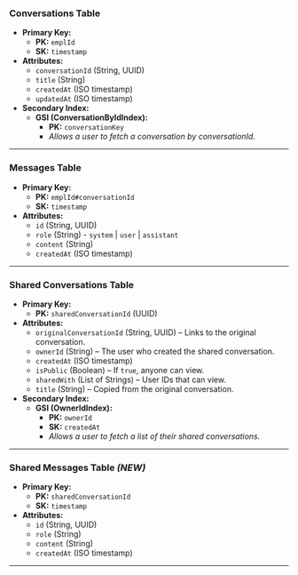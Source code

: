
### **Conversations Table**  
- **Primary Key:**  
  - **PK:** `emplId`  
  - **SK:** `timestamp`  
- **Attributes:**  
  - `conversationId` (String, UUID)   
  - `title` (String)  
  - `createdAt` (ISO timestamp)  
  - `updatedAt` (ISO timestamp)  
- **Secondary Index:**  
  - **GSI (ConversationByIdIndex):**  
    - **PK:** `conversationKey`  
    - *Allows a user to fetch a conversation by conversationId.*  
---

### **Messages Table**  
- **Primary Key:**  
  - **PK:** `emplId#conversationId`  
  - **SK:** `timestamp`  
- **Attributes:**  
  - `id` (String, UUID)  
  - `role` (String) - `system` | `user` | `assistant`
  - `content` (String)  
  - `createdAt` (ISO timestamp)  

---

### **Shared Conversations Table**  
- **Primary Key:**  
  - **PK:** `sharedConversationId` (UUID)  
- **Attributes:**  
  - `originalConversationId` (String, UUID) – Links to the original conversation.  
  - `ownerId` (String) – The user who created the shared conversation.  
  - `createdAt` (ISO timestamp)  
  - `isPublic` (Boolean) – If `true`, anyone can view.  
  - `sharedWith` (List of Strings) – User IDs that can view.  
  - `title` (String) – Copied from the original conversation.  
- **Secondary Index:**  
  - **GSI (OwnerIdIndex):**  
    - **PK:** `ownerId`  
    - **SK:** `createdAt`  
    - *Allows a user to fetch a list of their shared conversations.*  

---

### **Shared Messages Table** *(NEW)*  
- **Primary Key:**  
  - **PK:** `sharedConversationId`  
  - **SK:** `timestamp`  
- **Attributes:**  
  - `id` (String, UUID)  
  - `role` (String)
  - `content` (String)  
  - `createdAt` (ISO timestamp)  

---
